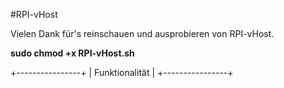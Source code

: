 #RPI-vHost

Vielen Dank für's reinschauen und ausprobieren von RPI-vHost.

<b>sudo chmod +x RPI-vHost.sh</b>

+----------------+
| Funktionalität |
+----------------+

